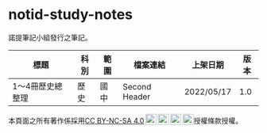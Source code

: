 # notid-study-notes
諾提筆記小組發行之筆記。


| 標題 | 科別 | 範圍 | 檔案連結 | 上架日期 | 版本 |
| -- | -- | -- | -- | -- | -- |
| 1～4冊歷史總整理 | 歷史 | 國中 | Second Header | 2022/05/17 | 1.0 |

<p xmlns:cc="http://creativecommons.org/ns#" >本頁面之所有著作係採用<a href="http://creativecommons.org/licenses/by-nc-sa/4.0/?ref=chooser-v1" target="_blank" rel="license noopener noreferrer" style="display:inline-block;">CC BY-NC-SA 4.0<img style="height:22px!important;margin-left:3px;vertical-align:text-bottom;" src="https://mirrors.creativecommons.org/presskit/icons/cc.svg?ref=chooser-v1"><img style="height:22px!important;margin-left:3px;vertical-align:text-bottom;" src="https://mirrors.creativecommons.org/presskit/icons/by.svg?ref=chooser-v1"><img style="height:22px!important;margin-left:3px;vertical-align:text-bottom;" src="https://mirrors.creativecommons.org/presskit/icons/nc.svg?ref=chooser-v1"><img style="height:22px!important;margin-left:3px;vertical-align:text-bottom;" src="https://mirrors.creativecommons.org/presskit/icons/sa.svg?ref=chooser-v1"></a>授權條款授權。</p>

